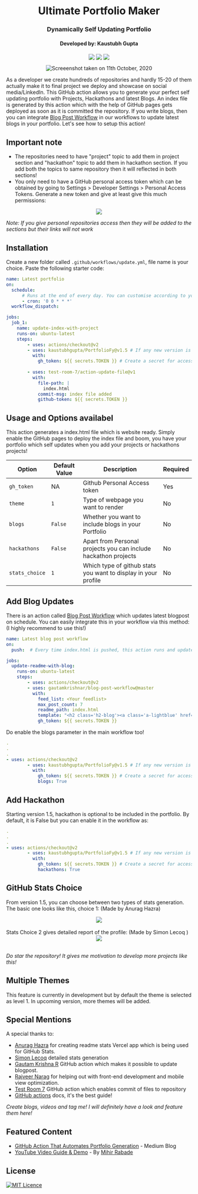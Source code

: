 <div align="center">
<h1 align="center">Ultimate Portfolio Maker</h1>
<h3 align="center">Dynamically Self Updating Portfolio</h3>
<h4 align="center"> Developed by: Kaustubh Gupta </h4>
  </div>
<p align="center">
<img src="https://img.shields.io/badge/python%20-%2314354C.svg?&style=for-the-badge&logo=python&logoColor=white" align="center">
<img src="https://img.shields.io/badge/docker%20-%230db7ed.svg?&style=for-the-badge&logo=docker&logoColor=white" align="center">
<img src="https://img.shields.io/badge/markdown-%23000000.svg?&style=for-the-badge&logo=markdown&logoColor=white" align="center">

</p>
<p align="center">
<img src="./images/preview.PNG" alt="Screeenshot taken on 11th October, 2020" align="center">
</p>

As a developer we create hundreds of repositories and hardly 15-20 of them actually make it to final project we deploy and showcase on social media/LinkedIn. This GitHub action allows you to generate your perfect self updating portfolio with Projects, Hackathons and latest Blogs. An index file is generated by this action which with the help of GitHub pages gets deployed as soon as it is committed the repository. If you write blogs, then you can integrate [Blog Post Workflow](https://github.com/marketplace/actions/blog-post-workflow) in our workflows to update latest blogs in your portfolio. Let's see how to setup this action!

## Important note
- The repositories need to have "project" topic to add them in project section and "hackathon" topic to add them in hackathon section. If you add both the topics to same repository then it will reflected in both sections!
- You only need to have a GitHub personal access token which can be obtained by going to Settings > Developer Settings > Personal Access Tokens. Generate a new token and give at least give this much permissions:
<div align="center"> <img src="./images/config.PNG" align="center"> </div>

*Note: If you give personal repositories access then they will be added to the sections but their links will not work*

## Installation

Create a new folder called  `.github/workflows/update.yml`, file name is your choice. Paste the following starter code:

```yml
name: Latest portfolio
on:
  schedule:
      # Runs at the end of every day. You can customise according to your need. You can also trigger this action for other events. Check github actions page for that.
      - cron: '0 0 * * *'
  workflow_dispatch:

jobs:     
  job_1:
    name: update-index-with-project
    runs-on: ubuntu-latest
    steps:
        - uses: actions/checkout@v2
        - uses: kaustubhgupta/PortfolioFy@v1.5 # If any new version is released, kindly specify that
          with:
            gh_token: ${{ secrets.TOKEN }} # Create a secret for access token and modify the name as you wish
       
        - uses: test-room-7/action-update-file@v1
          with:
            file-path: |
              index.html
            commit-msg: index file added
            github-token: ${{ secrets.TOKEN }}
```

## Usage and Options availabel
This action generates a index.html file which is website ready. Simply enable the GitHub pages to deploy the index file and boom, you have your portfolio which self updates when you add your projects or hackathons projects!

| Option | Default Value | Description | Required |
|--------|--------|--------|--------|
|`gh_token`|NA|Github Personal Access token|Yes|
|`theme`|`1`|Type of webpage you want to render|No|
|`blogs`|`False`|Whether you want to include blogs in your Portfolio|No|
|`hackathons`|`False`|Apart from Personal projects you can include hackathon projects| No|
|`stats_choice`|`1`| Which type of github stats you want to display in your profile|No|

## Add Blog Updates
There is an action called [Blog Post Workflow](https://github.com/marketplace/actions/blog-post-workflow) which updates latest blogpost on schedule. You can easily integrate this in your workflow via this method: (I highly recommend to use this!)
```yml
name: Latest blog post workflow
on:
  push:  # Every time index.html is pushed, this action runs and updates the blogs section!

jobs:
  update-readme-with-blog:
    runs-on: ubuntu-latest
    steps:
        - uses: actions/checkout@v2
        - uses: gautamkrishnar/blog-post-workflow@master
          with:
            feed_list: <Your feedlist>
            max_post_count: 7
            readme_path: index.html
            template: "<h2 class='h2-blog'><a class='a-lightblue' href=$url>$title</a></h2>"  # Do not change the template as it will not render good results!
            gh_token: ${{ secrets.TOKEN }}

```
Do enable the blogs parameter in the main workflow too!
```yml
.
.
.
- uses: actions/checkout@v2
        - uses: kaustubhgupta/PortfolioFy@v1.5 # If any new version is released, kindly specify that
          with:
            gh_token: ${{ secrets.TOKEN }} # Create a secret for access token and modify the name as you wish
            blogs: True
```
## Add Hackathon
Starting version 1.5, hackathon is optional to be included in the portfolio. By default, it is False but you can enable it in the workflow as:
```yml
.
.
.
- uses: actions/checkout@v2
        - uses: kaustubhgupta/PortfolioFy@v1.5 # If any new version is released, kindly specify that
          with:
            gh_token: ${{ secrets.TOKEN }} # Create a secret for access token and modify the name as you wish
            hackathons: True
```

## GitHub Stats Choice
From version 1.5, you can choose between two types of stats generation. The basic one looks like this, choice 1: (Made by Anurag Hazra)
<div align="center"> <img src="./images/stats1.PNG" align="center"> </div>
<br>
Stats Choice 2 gives detailed report of the profile: (Made by Simon Lecoq
)
<div align="center"> <img src="./images/stats2.PNG" align="center"> </div>
<br>

*Do star the repository! It gives me motivation to develop more projects like this!*

## Multiple Themes
This feature is currently in development but by default the theme is selected as level 1. In upcoming version, more themes will be added.

## Special Mentions
A special thanks to:
- [Anurag Hazra](https://github.com/anuraghazra/github-readme-stats) for creating readme stats Vercel app which is being used for GitHub Stats.
- [Simon Lecoq](https://github.com/lowlighter/metrics) detailed stats generation 
- [Gautam Krishna R](https://github.com/marketplace/actions/blog-post-workflow) GitHub action which makes it possible to update blogpost.
- [Rajveer Narag](https://github.com/RajveerN01) for helping out with front-end development and mobile view optimization.
- [Test Room 7](https://github.com/marketplace/actions/update-files-on-github) GitHub action which enables commit of files to repository
- [GitHub actions](https://docs.github.com/en/free-pro-team@latest/actions) docs, it's the best guide!

*Create blogs, videos and tag me! I will definitely have a look and feature them here!*

## Featured Content
- [GitHub Action That Automates Portfolio Generation](https://towardsdatascience.com/github-action-that-automates-portfolio-generation-bc15835862dc) - Medium Blog
- [YouTube Video Guide & Demo](https://youtu.be/uIQhIdErYSk) - By [Mihir Rabade](https://github.com/MRDGH2821)

## License
[![MIT Licence](https://img.shields.io/github/license/kaustubhgupta/PortfolioFy)](https://choosealicense.com/licenses/mit/)
